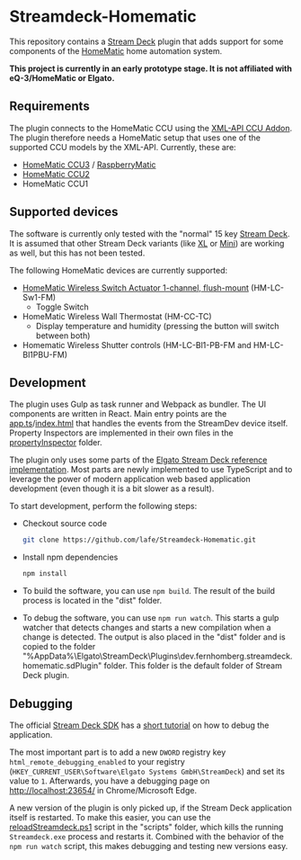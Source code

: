 # Streamdeck-Homematic

This repository contains a [Stream Deck](https://www.elgato.com/en/gaming/stream-deck) plugin that adds support for some components of the [HomeMatic](https://www.eq-3.com/products/homematic.html) home automation system.

**This project is currently in an early prototype stage. It is not affiliated with eQ-3/HomeMatic or Elgato.**

## Requirements

The plugin connects to the HomeMatic CCU using the [XML-API CCU Addon](https://github.com/jens-maus/XML-API). The plugin therefore needs a HomeMatic setup that uses one of the supported CCU models by the XML-API. Currently, these are:

- [HomeMatic CCU3](https://www.eq-3.com/products/homematic/detail/smart-home-central-control-unit-ccu3-homematic.html) / [RaspberryMatic](http://raspberrymatic.de/)
- [HomeMatic CCU2](https://www.eq-3.com/products/homematic/detail/homematic-central-control-unit-ccu2.html)
- HomeMatic CCU1

## Supported devices

The software is currently only tested with the "normal" 15 key [Stream Deck](https://www.elgato.com/en/gaming/stream-deck). It is assumed that other Stream Deck variants (like [XL](https://www.elgato.com/en/gaming/stream-deck-xl) or [Mini](https://www.elgato.com/en/gaming/stream-deck-mini)) are working as well, but this has not been tested.

The following HomeMatic devices are currently supported:

- [HomeMatic Wireless Switch Actuator 1-channel, flush-mount](https://www.eq-3.com/products/homematic/detail/homematic-wireless-switch-actuator-1-channel-flush-mount.html) (HM-LC-Sw1-FM)
  - Toggle Switch
- HomeMatic Wireless Wall Thermostat (HM-CC-TC)
  - Display temperature and humidity (pressing the button will switch between both)
- Homematic Wireless Shutter controls (HM-LC-Bl1-PB-FM and HM-LC-Bl1PBU-FM)

## Development

The plugin uses Gulp as task runner and Webpack as bundler. The UI components are written in React. Main entry points are the [app.ts](src/app.ts)/[index.html](src/index.html) that handles the events from the StreamDev device itself. Property Inspectors are implemented in their own files in the [propertyInspector](src/propertyInspector/) folder.

The plugin only uses some parts of the [Elgato Stream Deck reference implementation](https://github.com/elgatosf/streamdeck-plugintemplate). Most parts are newly implemented to use TypeScript and to leverage the power of modern application web based application development (even though it is a bit slower as a result).

To start development, perform the following steps:

- Checkout source code

  ```bash
  git clone https://github.com/lafe/Streamdeck-Homematic.git
  ```

- Install npm dependencies

   ```bash
   npm install
   ```

- To build the software, you can use `npm build`. The result of the build process is located in the "dist" folder.
- To debug the software, you can use `npm run watch`. This starts a gulp watcher that detects changes and starts a new compilation when a change is detected. The output is also placed in the "dist" folder and is copied to the folder "%AppData%\Elgato\StreamDeck\Plugins\dev.fernhomberg.streamdeck.homematic.sdPlugin" folder. This folder is the default folder of Stream Deck plugin.

## Debugging

The official [Stream Deck SDK](https://developer.elgato.com/documentation/stream-deck/sdk/) has a [short tutorial](https://developer.elgato.com/documentation/stream-deck/sdk/create-your-own-plugin/#debugging) on how to debug the application.

The most important part is to add a new `DWORD` registry key `html_remote_debugging_enabled` to your registry (`HKEY_CURRENT_USER\Software\Elgato Systems GmbH\StreamDeck`) and set its value to `1`. Afterwards, you have a debugging page on [http://localhost:23654/](http://localhost:23654/) in Chrome/Microsoft Edge.

A new version of the plugin is only picked up, if the Stream Deck application itself is restarted. To make this easier, you can use the [reloadStreamdeck.ps1](scripts/reloadStreamdeck.ps1) script in the "scripts" folder, which kills the running `Streamdeck.exe` process and restarts it. Combined with the behavior of the `npm run watch` script, this makes debugging and testing new versions easy.
